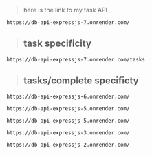 > here is the link to my task API

```
https://db-api-expressjs-7.onrender.com/

```
> ## task specificity
```
https://db-api-expressjs-7.onrender.com/tasks

```
> ## tasks/complete specificty
```
https://db-api-expressjs-6.onrender.com/

```


```
https://db-api-expressjs-5.onrender.com/

```

```
https://db-api-expressjs-5.onrender.com/

```


```
https://db-api-expressjs-3.onrender.com/

```

```
https://db-api-expressjs-2.onrender.com/

```
